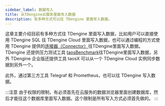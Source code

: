 ```yaml
---
sidebar_label: 数据写入
title: 从TDengine云服务里面写入数据
description: 有多种方式可以往 TDengine 里面写入数据。
---
```


这章主要介绍目前有多种方式往 TDengine 里面写入数据，比如用户可以直接使用 TDengine SQL 往 TDengine Cloud 里面写入数据，也可以通过编程的方式使用 TDengine 提供的[连接器（Connector）](../programming/connector)往TDengine里面写入数据。TDengine 还提供压力测试工具 [taosBenchmark](../tools/taosbenchmark)往TDengine里面写入数据，另外 TDengine 企业版还提供工具 taosX 可以从一个 TDengine Cloud 实例同步数据到另外一个。

此外，通过第三方工具 Telegraf 和 Prometheus，也可以往 TDengine 写入数据。

:::注意
由于权限的限制，有必须首先在云服务的数据浏览器里面创建数据库，然后才能往这个数据库里面写入数据。这个限制是所有写入方式必须首先做的。
:::
